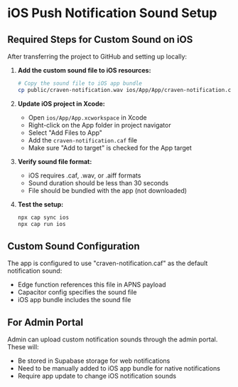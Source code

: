# iOS Push Notification Sound Setup

## Required Steps for Custom Sound on iOS

After transferring the project to GitHub and setting up locally:

1. **Add the custom sound file to iOS resources:**
   ```bash
   # Copy the sound file to iOS app bundle
   cp public/craven-notification.wav ios/App/App/craven-notification.caf
   ```

2. **Update iOS project in Xcode:**
   - Open `ios/App/App.xcworkspace` in Xcode
   - Right-click on the App folder in project navigator
   - Select "Add Files to App"
   - Add the `craven-notification.caf` file
   - Make sure "Add to target" is checked for the App target

3. **Verify sound file format:**
   - iOS requires .caf, .wav, or .aiff formats
   - Sound duration should be less than 30 seconds
   - File should be bundled with the app (not downloaded)

4. **Test the setup:**
   ```bash
   npx cap sync ios
   npx cap run ios
   ```

## Custom Sound Configuration

The app is configured to use "craven-notification.caf" as the default notification sound:
- Edge function references this file in APNS payload
- Capacitor config specifies the sound file
- iOS app bundle includes the sound file

## For Admin Portal

Admin can upload custom notification sounds through the admin portal. These will:
- Be stored in Supabase storage for web notifications
- Need to be manually added to iOS app bundle for native notifications
- Require app update to change iOS notification sounds